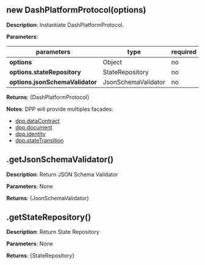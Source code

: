 ## new DashPlatformProtocol(options)

**Description**: Instantiate DashPlatformProtocol.

**Parameters**:

| parameters                                                | type               | required | Description                                            |  
|-----------------------------------------------------------|--------------------|----------| -------------------------------------------------------|
| **options**                                               | Object             | no       |                                                        |
| **options.stateRepository**                               | StateRepository    | no       |                                                        |
| **options.jsonSchemaValidator**                           | JsonSchemaValidator| no       |                                                        |

**Returns**: {DashPlatformProtocol}

**Notes**: DPP will provide multiples facades: 

- [dpp.dataContract](dataContract.md)
- [dpp.document](document.md)
- [dpp.identity](identity.md)
- [dpp.stateTransition](stateTransition.md)

## .getJsonSchemaValidator()

**Description**: Return JSON Schema Validator  

**Parameters**: None

**Returns**: {JsonSchemaValidator}

## .getStateRepository()

**Description**: Return State Repository  

**Parameters**: None

**Returns**: {StateRepository}

